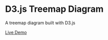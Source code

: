 # D3.js Treemap Diagram

A treemap diagram built with D3.js

[Live Demo](https://codepen.io/InaSL/full/GLOKrG)